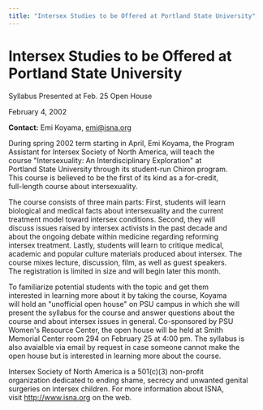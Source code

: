 ```yaml
---
title: "Intersex Studies to be Offered at Portland State University"
---
```


# Intersex Studies to be Offered at Portland State University

  
Syllabus Presented at Feb. 25 Open House  


  
February 4, 2002  


  
<b class=dr>Contact:</b> Emi Koyama, <emi@isna.org>  


  
During spring 2002 term starting in April, Emi Koyama, the Program  
Assistant for Intersex Society of North America, will teach the  
course "Intersexuality: An Interdisciplinary Exploration" at  
Portland State University through its student-run Chiron program.  
This course is believed to be the first of its kind as a for-credit,  
full-length course about intersexuality.  


  
The course consists of three main parts: First, students will learn  
biological and medical facts about intersexuality and the current  
treatment model toward intersex conditions. Second, they will  
discuss issues raised by intersex activists in the past decade and  
about the ongoing debate within medicine regarding reforming  
intersex treatment. Lastly, students will learn to critique medical,  
academic and popular culture materials produced about intersex. The  
course mixes lecture, discussion, film, as well as guest speakers.  
The registration is limited in size and will begin later this month.  


  
To familiarize potential students with the topic and get them  
interested in learning more about it by taking the course, Koyama  
will hold an "unofficial open house" on PSU campus in which she will  
present the syllabus for the course and answer questions about the  
course and about intersex issues in general. Co-sponsored by PSU  
Women's Resource Center, the open house will be held at Smith  
Memorial Center room 294 on February 25 at 4:00 pm. The syllabus is  
also avaialble via email by request in case someone cannot make the  
open house but is interested in learning more about the course.  


  
Intersex Society of North America is a 501(c)(3) non-profit  
organization dedicated to ending shame, secrecy and unwanted genital  
surgeries on intersex children. For more information about ISNA,  
visit http://www.isna.org on the web.